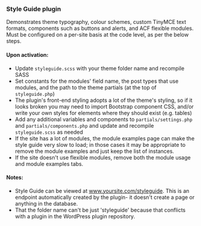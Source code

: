 ### Style Guide plugin

Demonstrates theme typography, colour schemes, custom TinyMCE text formats, components such as buttons and alerts, and ACF flexible modules. Must be configured on a per-site basis at the code level, as per the below steps.

#### Upon activation:

* Update `styleguide.scss` with your theme folder name and recompile SASS
* Set constants for the modules' field name, the post types that use modules, and the path to the theme partials (at the top of `styleguide.php`)
* The plugin's front-end styling adopts a lot of the theme's styling, so if it looks broken you may need to import Bootstrap component CSS, and/or write your own styles for elements where they should exist (e.g. tables)
* Add any additional variables and components to `partials/settings.php` and `partials/components.php` and update and recompile `styleguide.scss` as needed
* If the site has a lot of modules, the module examples page can make the style guide very slow to load; in those cases it may be appropriate to remove the module examples and just keep the list of instances.
* If the site doesn't use flexible modules, remove both the module usage and module examples tabs.
 

#### Notes:

* Style Guide can be viewed at www.yoursite.com/styleguide. This is an endpoint automatically created by the plugin- it doesn't create a page or anything in the database.
* That the folder name can't be just 'styleguide' because that conflicts with a plugin in the WordPress plugin repository.